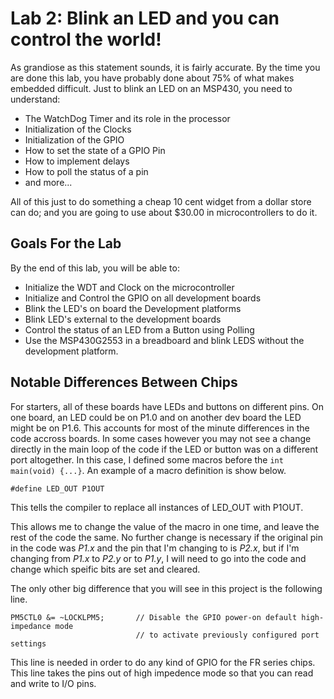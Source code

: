# Lab 2: Blink an LED and you can control the world!
As grandiose as this statement sounds, it is fairly accurate. By the time you are done this lab, you have probably done about 75% of what makes embedded difficult. Just to blink an LED on an MSP430, you need to understand:
* The WatchDog Timer and its role in the processor
* Initialization of the Clocks
* Initialization of the GPIO
* How to set the state of a GPIO Pin
* How to implement delays
* How to poll the status of a pin
* and more...

All of this just to do something a cheap 10 cent widget from a dollar store can do; and you are going to use about $30.00 in microcontrollers to do it.

## Goals For the Lab
By the end of this lab, you will be able to:
* Initialize the WDT and Clock on the microcontroller
* Initialize and Control the GPIO on all development boards
* Blink the LED's on board the Development platforms
* Blink LED's external to the development boards
* Control the status of an LED from a Button using Polling
* Use the MSP430G2553 in a breadboard and blink LEDS without the development platform.

## Notable Differences Between Chips
For starters, all of these boards have LEDs and buttons on different pins. On one board, an LED could be on P1.0 and on another dev board the LED might be on P1.6. This accounts for most of the minute differences in the code accross boards. In some cases however you may not see a change directly in the main loop of the code if the LED or button was on a different port altogether. In this case, I defined some macros before the ```int main(void) {...}```. An example of a macro definition is show below.
```
#define LED_OUT P1OUT
```
This tells the compiler to replace all instances of LED_OUT with P1OUT. 

This allows me to change the value of the macro in one time, and leave the rest of the code the same.  No further change is necessary if the original pin in the code was _P1.x_ and the pin that I'm changing to is _P2.x_, but if I'm changing from _P1.x_ to _P2.y_ or to _P1.y_, I will need to go into the code and change which speific bits are set and cleared.  

The only other big difference that you will see in this project is the following line.

```
PM5CTL0 &= ~LOCKLPM5;       // Disable the GPIO power-on default high-impedance mode
                            // to activate previously configured port settings
```

This line is needed in order to do any kind of GPIO for the FR series chips. This line takes the pins out of high impedence mode so that you can read and write to I/O pins.
